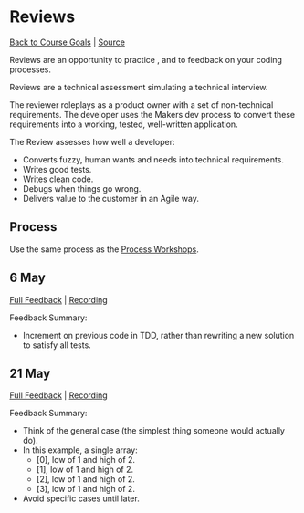 # Reviews

[Back to Course Goals](README.md) | [Source](https://docs.google.com/document/d/1EgbszeKZ1JZGwy_uWxRJE1zeiedQ9oBhfdkau2Z34OU)

Reviews are an opportunity to practice , and to feedback on your coding processes.

Reviews are a technical assessment simulating a technical interview.

The reviewer roleplays as a product owner with a set of non-technical requirements. The developer uses the Makers dev process to convert these requirements into a working, tested, well-written application.

The Review assesses how well a developer:

- Converts fuzzy, human wants and needs into technical requirements.
- Writes good tests.
- Writes clean code.
- Debugs when things go wrong.
- Delivers value to the customer in an Agile way.

## Process

Use the same process as the [Process Workshops](/process_workshops.md).

## 6 May

[Full Feedback](/reviews/2020-05-06-feedback.pdf) | [Recording](https://www.youtube.com/watch?v=rLyvq_DT1-w)

Feedback Summary:

- Increment on previous code in TDD, rather than rewriting a new solution to satisfy all tests.

## 21 May

[Full Feedback](/reviews/2020-05-21-feedback.pdf) | [Recording](https://www.youtube.com/watch?v=iNVmJmZIxfs)

Feedback Summary:

- Think of the general case (the simplest thing someone would actually do).
- In this example, a single array:
  - [0], low of 1 and high of 2.
  - [1], low of 1 and high of 2.
  - [2], low of 1 and high of 2.
  - [3], low of 1 and high of 2.
- Avoid specific cases until later.
